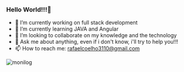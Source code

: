 ### Hello World!!!👋

- 🔭 I’m currently working on full stack development
- 🌱 I’m currently learning JAVA and Angular 
- 👯 I’m looking to collaborate on my knowledge and the technology
- 💬 Ask me about anything, even if i don't know, i'll try to help you!!!
- 📫 How to reach me: rafaelcoelho3110@gmail.com

![monilog](https://user-images.githubusercontent.com/79323806/132248118-7cb17004-79aa-43d5-a47e-6b65b4e59260.png)

